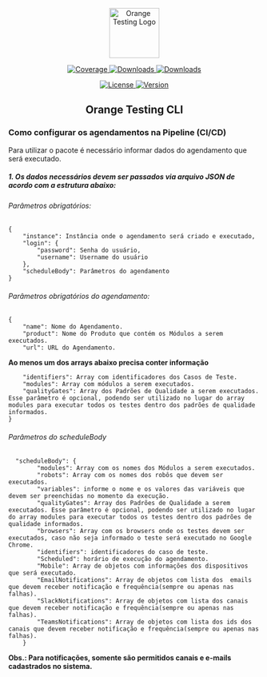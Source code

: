 <p align="center">
  <a href="https://orangetesting.com" target="_blank">
    <img alt="Orange Testing Logo" width="100" src="https://i0.wp.com/orangetesting.com/wp-content/uploads/2022/10/Robo-tablet.png?w=260&ssl=1">
  </a>
</p>

<p align="center">
  <!--a href="https://github.com/OrangeTesting00/orange-testing/actions?query=workflow%3ACI">
    <img src="https://github.com/OrangeTesting00/orange-testing/workflows/CI/badge.svg?branch=master&event=push" alt="CI badge">
  </a-->
  <a href="https://codecov.io/gh/orangetesting/orangetesting">
    <img src="https://img.shields.io/codecov/c/github/orange-testing/orange-testing.svg" alt="Coverage">
  </a>
  <a href="https://www.npmjs.com/package/orangetesting">
    <img src="https://img.shields.io/npm/dt/orangetesting.svg" alt="Downloads">
  </a>
  <a href="https://www.npmjs.com/package/orangetesting">
    <img src="https://img.shields.io/npm/dm/orangetesting.svg" alt="Downloads">
  </a>
</p>
<p align="center">
  <a href="https://github.com/OrangeTesting00/orange-testing/blob/master/LICENSE.md">
    <img src="https://img.shields.io/npm/l/orangetesting.svg" alt="License">
  </a>
  <a href="https://www.npmjs.com/package/orangetesting">
    <img src="https://img.shields.io/npm/v/orangetesting.svg" alt="Version">
  </a>
</p>

<h2 align="center">Orange Testing CLI</h2>

### Como configurar os agendamentos na Pipeline (CI/CD)
Para utilizar o pacote é necessário informar dados do agendamento que será executado.

##### 1. Os dados necessários devem ser passados via arquivo JSON de acordo com a estrutura abaixo:

###### Parâmetros obrigatórios:
```
{
    "instance": Instância onde o agendamento será criado e executado,
    "login": {
        "password": Senha do usuário,
        "username": Username do usuário
    },
    "scheduleBody": Parâmetros do agendamento
}
```

###### Parâmetros obrigatórios do agendamento:
```
{
    "name": Nome do Agendamento.
    "product": Nome do Produto que contém os Módulos a serem executados.
    "url": URL do Agendamento.   
``` 
**Ao menos um dos arrays abaixo precisa conter informação**
```
    "identifiers": Array com identificadores dos Casos de Teste.
    "modules": Array com módulos a serem executados.
    "qualityGates": Array dos Padrões de Qualidade a serem executados. Esse parâmetro é opcional, podendo ser utilizado no lugar do array modules para executar todos os testes dentro dos padrões de qualidade informados.
}
```

###### Parâmetros do scheduleBody
```
  "scheduleBody": {
        "modules": Array com os nomes dos Módulos a serem executados.
        "robots": Array com os nomes dos robôs que devem ser executados.
        "variables": informe o nome e os valores das variáveis que devem ser preenchidas no momento da execução.
        "qualityGates": Array dos Padrões de Qualidade a serem executados. Esse parâmetro é opcional, podendo ser utilizado no lugar do array modules para executar todos os testes dentro dos padrões de qualidade informados.
        "browsers": Array com os browsers onde os testes devem ser executados, caso não seja informado o teste será executado no Google Chrome.
        "identifiers": identificadores do caso de teste.
        "Scheduled": horário de execução do agendamento.
        "Mobile": Array de objetos com informações dos dispositivos que será executado.
        "EmailNotifications": Array de objetos com lista dos  emails que devem receber notificação e frequência(sempre ou apenas nas falhas).
        "SlackNotifications": Array de objetos com lista dos canais que devem receber notificação e frequência(sempre ou apenas nas falhas).
        "TeamsNotifications": Array de objetos com lista dos ids dos canais que devem receber notificação e frequência(sempre ou apenas nas falhas).
    }
```
**Obs.: Para notificações, somente são permitidos canais e e-mails cadastrados no sistema.**
